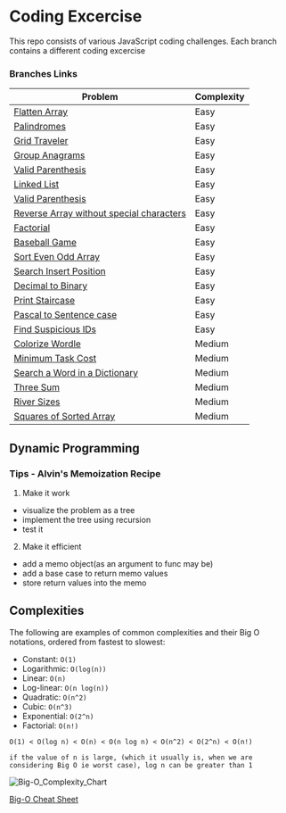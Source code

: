 # Coding Excercise

This repo consists of various JavaScript coding challenges. Each branch contains a different coding excercise

### Branches Links

| Problem                                                                                                                               | Complexity |
| ------------------------------------------------------------------------------------------------------------------------------------- | ---------- |
| [Flatten Array](https://github.com/shoaib9121/dynamic-programming/tree/flatten-array)                                                 | Easy       |
| [Palindromes](https://github.com/shoaib9121/dynamic-programming/tree/palindromes)                                                     | Easy       |
| [Grid Traveler](https://github.com/shoaib9121/dynamic-programming/tree/grid-traveler)                                                 | Easy       |
| [Group Anagrams](https://github.com/shoaib9121/dynamic-programming/tree/group-anagrams)                                               | Easy       |
| [Valid Parenthesis](https://github.com/shoaib9121/dynamic-programming/tree/valid-parenthesis)                                         | Easy       |
| [Linked List](https://github.com/shoaib9121/dynamic-programming/tree/linked-list)                                                     | Easy       |
| [Valid Parenthesis](https://github.com/shoaib9121/dynamic-programming/tree/valid-parenthesis)                                         | Easy       |
| [Reverse Array without special characters](https://github.com/shoaib9121/dynamic-programming/tree/reverse-without-special-characters) | Easy       |
| [Factorial](https://github.com/shoaib9121/dynamic-programming/tree/factorial)                                                         | Easy       |
| [Baseball Game](https://github.com/shoaib9121/dynamic-programming/tree/baseball-game)                                                 | Easy       |
| [Sort Even Odd Array](https://github.com/shoaib9121/dynamic-programming/tree/sort-even-odd-array)                                     | Easy       |
| [Search Insert Position](https://github.com/shoaib9121/dynamic-programming/tree/search-insert-position)                               | Easy       |
| [Decimal to Binary](https://github.com/shoaib9121/dynamic-programming/tree/decimal-to-binary)                                         | Easy       |
| [Print Staircase](https://github.com/shoaib9121/dynamic-programming/tree/print-staircase)                                             | Easy       |
| [Pascal to Sentence case](https://github.com/shoaib9121/dynamic-programming/tree/pascal-to-sentence-case)                             | Easy       |
| [Find Suspicious IDs](https://github.com/shoaib9121/dynamic-programming/tree/find-suspicious-ids)                                     | Easy       |
| [Colorize Wordle](https://github.com/shoaib9121/dynamic-programming/tree/colorize-wordle)                                             | Medium     |
| [Minimum Task Cost](https://github.com/shoaib9121/dynamic-programming/tree/minimum-task-cost)                                         | Medium     |
| [Search a Word in a Dictionary](https://github.com/shoaib9121/dynamic-programming/tree/search-word-in-dictionary)                     | Medium     |
| [Three Sum](https://github.com/shoaib9121/dynamic-programming/tree/three-sum)                                                         | Medium     |
| [River Sizes](https://github.com/shoaib9121/dynamic-programming/tree/river-sizes)                                                     | Medium     |
| [Squares of Sorted Array](https://github.com/shoaib9121/dynamic-programming/tree/squares-of-sorted-array)                             | Medium     |

## Dynamic Programming 

### Tips - Alvin's Memoization Recipe

1. Make it work

- visualize the problem as a tree
- implement the tree using recursion
- test it

2. Make it efficient

- add a memo object(as an argument to func may be)
- add a base case to return memo values
- store return values into the memo

## Complexities

The following are examples of common complexities and their Big O notations, ordered from fastest to slowest:

- Constant: `O(1)`
- Logarithmic: `O(log(n))`
- Linear: `O(n)`
- Log-linear: `O(n log(n))`
- Quadratic: `O(n^2)`
- Cubic: `O(n^3)`
- Exponential: `O(2^n)`
- Factorial: `O(n!)`

```
O(1) < O(log n) < O(n) < O(n log n) < O(n^2) < O(2^n) < O(n!)

if the value of n is large, (which it usually is, when we are considering Big O ie worst case), log n can be greater than 1
```

![Big-O_Complexity_Chart](https://github.com/shoaib9121/dynamic-programming/assets/24590278/ac48cddc-dce4-43e7-91a3-ee5f3322a360)

[Big-O Cheat Sheet](https://www.bigocheatsheet.com/)
